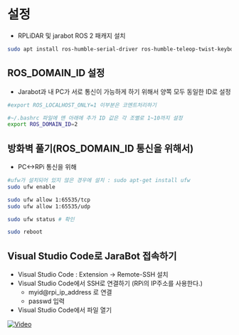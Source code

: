 # 설정
* RPLiDAR 및 jarabot ROS 2 패캐지 설치
```bash
sudo apt install ros-humble-serial-driver ros-humble-teleop-twist-keyboard
```

## ROS_DOMAIN_ID 설정
* Jarabot과 내 PC가 서로 통신이 가능하게 하기 위해서 양쪽 모두 동일한 ID로 설정
```bash
#export ROS_LOCALHOST_ONLY=1 이부분은 코멘트처리하기

#~/.bashrc 파일에 맨 아래에 추가 ID 값은 각 조별로 1~10까지 설정
export ROS_DOMAIN_ID=2
```

## 방화벽 풀기(ROS_DOMAIN_ID 통신을 위해서)
* PC<->RPi 통신을 위해
```bash
#ufw가 설치되어 있지 않은 경우에 설치 : sudo apt-get install ufw
sudo ufw enable

sudo ufw allow 1:65535/tcp
sudo ufw allow 1:65535/udp

sudo ufw status # 확인

sudo reboot
```

## Visual Studio Code로 JaraBot 접속하기
* Visual Studio Code  : Extension -> Remote-SSH 설치
* Visual Studio Code에서 SSH로 연결하기 (RPi의 IP주소를 사용한다.)
  * myid@rpi_ip_address 로 연결
  * passwd 입력
* Visual Studio Code에서 파일 열기

[![Video](http://img.youtube.com/vi/7kum46SFIaY/0.jpg)](http://www.youtube.com/watch?v=7kum46SFIaY)
